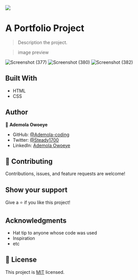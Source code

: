 ![](https://img.shields.io/badge/Microverse-blueviolet)


# A Portfolio Project
> Description the project.

> image preview

![Screenshot (377)](https://user-images.githubusercontent.com/96092850/178478366-b459671c-7589-4040-89dc-bc776555af7e.png)
![Screenshot (380)](https://user-images.githubusercontent.com/96092850/178478431-5226a9ef-fb4a-4434-9ba8-5abcc9b44c84.png)
![Screenshot (382)](https://user-images.githubusercontent.com/96092850/178478478-f9f1168e-0be8-4f57-80a2-08efd3716ead.png)






## Built With

- HTML
- CSS



## Author

👤 **Ademola Owoeye**


- GitHub: [@Ademola-coding](https://github.com/Ademola-coding)
- Twitter: [@Steady1700](https://twitter.com/steady1700)
- LinkedIn: [Ademola Owoeye](https://www.linkedin.com/in/ademola-owoeye-0bb344223/)


## 🤝 Contributing

Contributions, issues, and feature requests are welcome!


## Show your support

Give a ⭐️ if you like this project!

## Acknowledgments

- Hat tip to anyone whose code was used
- Inspiration
- etc

## 📝 License

This project is [MIT](./MIT.md) licensed.

